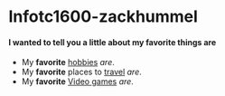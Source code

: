 # Infotc1600-zackhummel 
#### I wanted to tell you a little about my favorite things are
- My **favorite** [hobbies](hobbies.md) _are_.
- My **favorite** places to [travel](travel.md) _are_.
- My **favorite** [Video games](videogames.md) _are_.
